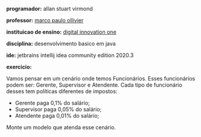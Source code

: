 **programador:** allan stuart virmond

**professor:** [marco paulo ollivier](https://github.com/marcopollivier)

**instituicao de ensino:** [digital innovation one](https://digitalinnovation.one/)

**disciplina:** desenvolvimento basico em java

**ide:** jetbrains intellij idea community edition 2020.3

**exercicio:**

Vamos pensar em um cenário onde temos
Funcionários. Esses funcionários podem ser:
Gerente, Supervisor e Atendente.
Cada tipo de funcionário desses tem políticas
diferentes de impostos:

- Gerente paga 0,1% do salário;
- Supervisor paga 0,05% do salário;
- Atendente paga 0,01% do salário;

Monte um modelo que atenda esse cenário.